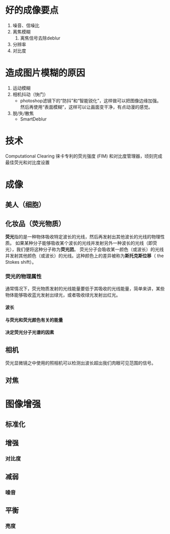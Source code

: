 # 好的成像要点
1. 噪音、信噪比
2. 离焦模糊
    1. 离焦信号去除deblur
3. 分辨率
4. 对比度
# 造成图片模糊的原因
1. 运动模糊
2. 相机抖动（快门）
    - photoshop滤镜下的“防抖”和“智能锐化”，这样做可以把图像边缘加强。然后再使用“表面模糊”，这样可以让画面变干净，有点动漫的感觉。
3. 脱/失/散焦
    - SmartDeblur
# 技术
Computational Clearing
徕卡专利的荧光强度 (FIM) 和对比度管理器，顷刻完成最佳荧光和对比度设置
# 成像
## 美人（细胞）
## 化妆品（荧光物质）
**荧光**指的是一种物体吸收特定波长的光线，然后再发射出其他波长的光线的物理性质。
如果某种分子能够吸收某个波长的光线并发射另外一种波长的光线（即荧光），我们便将这种分子称为**荧光团**。
荧光分子会吸收某一颜色（或波长）的光线并发射其他颜色（或波长）的光线。这种颜色上的差异被称为**斯托克斯位移**（ the Stokes shift）。
### 荧光的物理属性
通常情况下，荧光物质发射的光线能量要低于其吸收的光线能量，简单来讲，某些物体能够吸收蓝光发射出绿光，或者吸收绿光发射出红光。
#### 波长
#### 与荧光和荧光颜色有关的能量
#### 决定荧光分子光谱的因素
## 相机
荧光显微镜之中使用的照相机可以检测出波长超出我们肉眼可见范围的信号。
## 对焦
# 图像增强
## 标准化
## 增强
### 对比度
## 减弱
### 噪音
## 平衡
### 亮度




